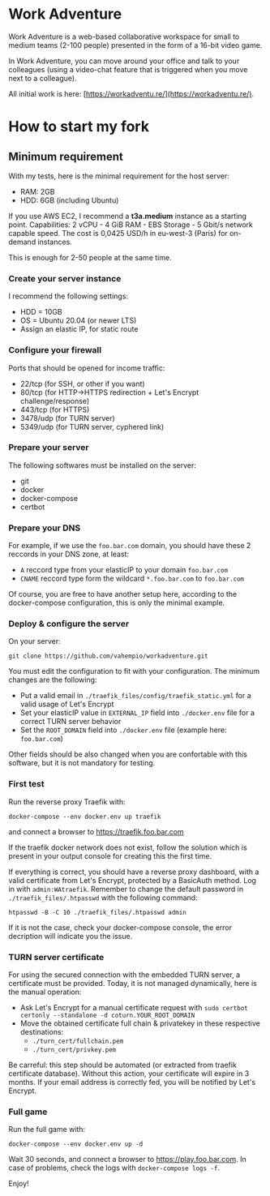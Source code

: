 # Work Adventure

Work Adventure is a web-based collaborative workspace for small to medium teams (2-100 people) presented in the form of a 16-bit video game.

In Work Adventure, you can move around your office and talk to your colleagues (using a video-chat feature that is triggered when you move next to a colleague).

All initial work is here: [https://workadventu.re/](https://workadventu.re/).

# How to start my fork
## Minimum requirement
With my tests, here is the minimal requirement for the host server:
- RAM: 2GB
- HDD: 6GB (including Ubuntu)

If you use AWS EC2, I recommend a **t3a.medium** instance as a starting point.
Capabilities: 2 vCPU - 4 GiB RAM - EBS Storage - 5 Gbit/s network capable speed. The cost is 0,0425 USD/h in eu-west-3 (Paris) for on-demand instances.

This is enough for 2-50 people at the same time.

### Create your server instance
I recommend the following settings:
- HDD = 10GB
- OS = Ubuntu 20.04 (or newer LTS)
- Assign an elastic IP, for static route

### Configure your firewall
Ports that should be opened for income traffic:
- 22/tcp (for SSH, or other if you want)
- 80/tcp (for HTTP->HTTPS redirection + Let's Encrypt challenge/response)
- 443/tcp (for HTTPS)
- 3478/udp (for TURN server)
- 5349/udp (for TURN server, cyphered link)

### Prepare your server
The following softwares must be installed on the server:
- git
- docker
- docker-compose
- certbot

### Prepare your DNS
For example, if we use the `foo.bar.com` domain, you should have these 2 reccords in your DNS zone, at least:
- `A` reccord type from your elasticIP to your domain `foo.bar.com`
- `CNAME` reccord type form the wildcard `*.foo.bar.com` to `foo.bar.com`

Of course, you are free to have another setup here, according to the docker-compose configuration, this is only the minimal example.

### Deploy & configure the server
On your server:
```
git clone https://github.com/vahempio/workadventure.git
```
You must edit the configuration to fit with your configuration. The minimum changes are the following:
- Put a valid email in `./traefik_files/config/traefik_static.yml` for a valid usage of Let's Encrypt
- Set your elasticIP value in `EXTERNAL_IP` field into `./docker.env` file for a correct TURN server behavior
- Set the `ROOT_DOMAIN` field into `./docker.env` file (example here: `foo.bar.com`)

Other fields should be also changed when you are confortable with this software, but it is not mandatory for testing.

### First test 
Run the reverse proxy Traefik with:
```
docker-compose --env docker.env up traefik
```
and connect a browser to https://traefik.foo.bar.com

If the traefik docker network does not exist, follow the solution which is present in your output console for creating this the first time.

If everything is correct, you should have a reverse proxy dashboard, with a valid certificate from Let's Encrypt, protected by a BasicAuth method. Log in with `admin:WAtraefik`. Remember to change the default password in `./traefik_files/.htpasswd` with the following command:
```
htpasswd -B -C 10 ./traefik_files/.htpasswd admin
```

If it is not the case, check your docker-compose console, the error decription will indicate you the issue.

### TURN server certificate
For using the secured connection with the embedded TURN server, a certificate must be provided. Today, it is not managed dynamically, here is the manual operation:
- Ask Let's Encrypt for a manual certificate request with `sudo certbot certonly --standalone -d coturn.YOUR_ROOT_DOMAIN`
- Move the obtained certificate full chain & privatekey in these respective destinations:
  - `./turn_cert/fullchain.pem`
  - `./turn_cert/privkey.pem`

Be carreful: this step should be automated (or extracted from traefik certificate database). Without this action, your certificate will expire in 3 months. If your email address is correctly fed, you will be notified by Let's Encrypt.

### Full game
Run the full game with:
```
docker-compose --env docker.env up -d
```
Wait 30 seconds, and connect a browser to https://play.foo.bar.com. In case of problems, check the logs with `docker-compose logs -f`.

Enjoy!

